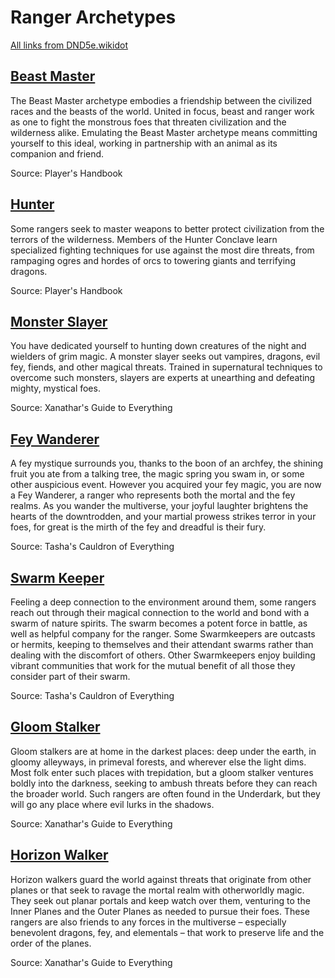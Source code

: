 # Ranger Archetypes
[All links from DND5e.wikidot](http://dnd5e.wikidot.com/)

## [Beast Master](http://dnd5e.wikidot.com/ranger:beast-master)
The Beast Master archetype embodies a friendship between the civilized races and the beasts of the world. United in focus, beast and ranger work as one to fight the monstrous foes that threaten civilization and the wilderness alike. Emulating the Beast Master archetype means committing yourself to this ideal, working in partnership with an animal as its companion and friend.

Source: Player's Handbook
## [Hunter](http://dnd5e.wikidot.com/ranger:hunter)
Some rangers seek to master weapons to better protect civilization from the terrors of the wilderness. Members of the Hunter Conclave learn specialized fighting techniques for use against the most dire threats, from rampaging ogres and hordes of orcs to towering giants and terrifying dragons.

Source: Player's Handbook

## [Monster Slayer](http://dnd5e.wikidot.com/ranger:monster-slayer)
You have dedicated yourself to hunting down creatures of the night and wielders of grim magic. A monster slayer seeks out vampires, dragons, evil fey, fiends, and other magical threats. Trained in supernatural techniques to overcome such monsters, slayers are experts at unearthing and defeating mighty, mystical foes.

Source: Xanathar's Guide to Everything

## [Fey Wanderer](http://dnd5e.wikidot.com/ranger:fey-wanderer)
A fey mystique surrounds you, thanks to the boon of an archfey, the shining fruit you ate from a talking tree, the magic spring you swam in, or some other auspicious event. However you acquired your fey magic, you are now a Fey Wanderer, a ranger who represents both the mortal and the fey realms. As you wander the multiverse, your joyful laughter brightens the hearts of the downtrodden, and your martial prowess strikes terror in your foes, for great is the mirth of the fey and dreadful is their fury.

Source: Tasha's Cauldron of Everything

## [Swarm Keeper](http://dnd5e.wikidot.com/ranger:swarmkeeper)
Feeling a deep connection to the environment around them, some rangers reach out through their magical connection to the world and bond with a swarm of nature spirits. The swarm becomes a potent force in battle, as well as helpful company for the ranger. Some Swarmkeepers are outcasts or hermits, keeping to themselves and their attendant swarms rather than dealing with the discomfort of others. Other Swarmkeepers enjoy building vibrant communities that work for the mutual benefit of all those they consider part of their swarm.

Source: Tasha's Cauldron of Everything
## [Gloom Stalker](http://dnd5e.wikidot.com/ranger:gloom-stalker)
Gloom stalkers are at home in the darkest places: deep under the earth, in gloomy alleyways, in primeval forests, and wherever else the light dims. Most folk enter such places with trepidation, but a gloom stalker ventures boldly into the darkness, seeking to ambush threats before they can reach the broader world. Such rangers are often found in the Underdark, but they will go any place where evil lurks in the shadows.

Source: Xanathar's Guide to Everything

## [Horizon Walker](http://dnd5e.wikidot.com/ranger:horizon-walker)
Horizon walkers guard the world against threats that originate from other planes or that seek to ravage the mortal realm with otherworldly magic. They seek out planar portals and keep watch over them, venturing to the Inner Planes and the Outer Planes as needed to pursue their foes. These rangers are also friends to any forces in the multiverse – especially benevolent dragons, fey, and elementals – that work to preserve life and the order of the planes.

Source: Xanathar's Guide to Everything

